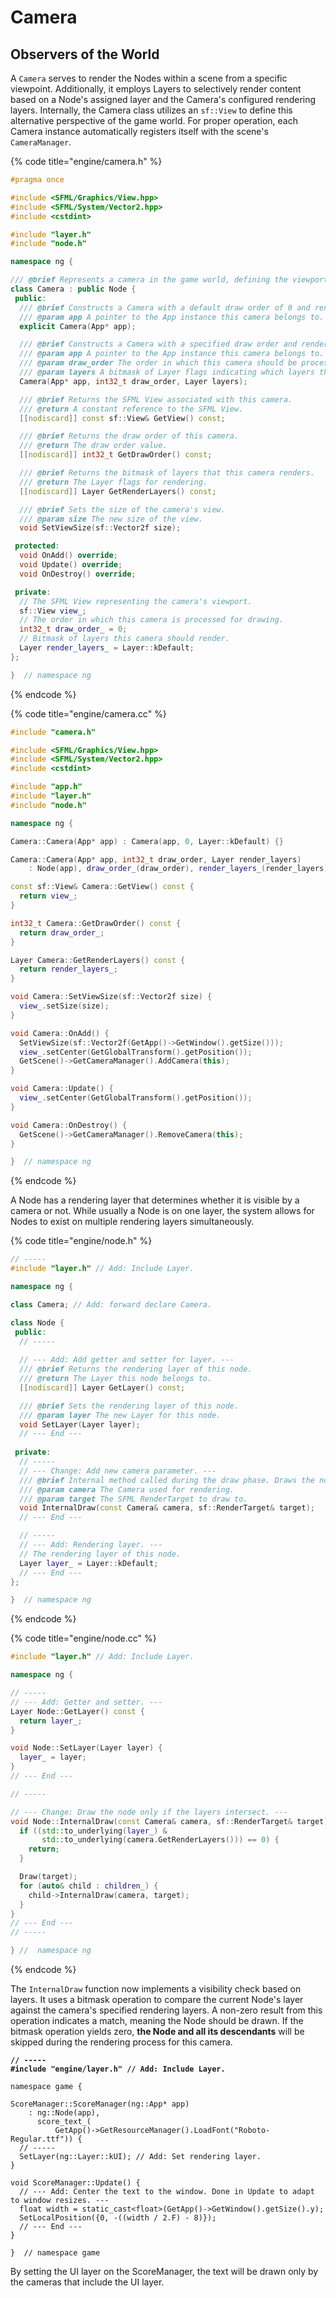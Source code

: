 # Camera

## Observers of the World

A `Camera` serves to render the Nodes within a scene from a specific viewpoint. Additionally, it employs Layers to selectively render content based on a Node's assigned layer and the Camera's configured rendering layers. Internally, the Camera class utilizes an `sf::View` to define this alternative perspective of the game world. For proper operation, each Camera instance automatically registers itself with the scene's `CameraManager`.

{% code title="engine/camera.h" %}
```cpp
#pragma once

#include <SFML/Graphics/View.hpp>
#include <SFML/System/Vector2.hpp>
#include <cstdint>

#include "layer.h"
#include "node.h"

namespace ng {

/// @brief Represents a camera in the game world, defining the viewport and visible layers.
class Camera : public Node {
 public:
  /// @brief Constructs a Camera with a default draw order of 0 and rendering the default layer.
  /// @param app A pointer to the App instance this camera belongs to. This pointer must not be null.
  explicit Camera(App* app);

  /// @brief Constructs a Camera with a specified draw order and rendering layers.
  /// @param app A pointer to the App instance this camera belongs to. This pointer must not be null.
  /// @param draw_order The order in which this camera should be processed for drawing (lower values are processed first).
  /// @param layers A bitmask of Layer flags indicating which layers this camera should render.
  Camera(App* app, int32_t draw_order, Layer layers);

  /// @brief Returns the SFML View associated with this camera.
  /// @return A constant reference to the SFML View.
  [[nodiscard]] const sf::View& GetView() const;

  /// @brief Returns the draw order of this camera.
  /// @return The draw order value.
  [[nodiscard]] int32_t GetDrawOrder() const;

  /// @brief Returns the bitmask of layers that this camera renders.
  /// @return The Layer flags for rendering.
  [[nodiscard]] Layer GetRenderLayers() const;

  /// @brief Sets the size of the camera's view.
  /// @param size The new size of the view.
  void SetViewSize(sf::Vector2f size);

 protected:
  void OnAdd() override;
  void Update() override;
  void OnDestroy() override;

 private:
  // The SFML View representing the camera's viewport.
  sf::View view_;
  // The order in which this camera is processed for drawing.
  int32_t draw_order_ = 0;
  // Bitmask of layers this camera should render.
  Layer render_layers_ = Layer::kDefault;
};

}  // namespace ng
```
{% endcode %}

{% code title="engine/camera.cc" %}
```cpp
#include "camera.h"

#include <SFML/Graphics/View.hpp>
#include <SFML/System/Vector2.hpp>
#include <cstdint>

#include "app.h"
#include "layer.h"
#include "node.h"

namespace ng {

Camera::Camera(App* app) : Camera(app, 0, Layer::kDefault) {}

Camera::Camera(App* app, int32_t draw_order, Layer render_layers)
    : Node(app), draw_order_(draw_order), render_layers_(render_layers) {}

const sf::View& Camera::GetView() const {
  return view_;
}

int32_t Camera::GetDrawOrder() const {
  return draw_order_;
}

Layer Camera::GetRenderLayers() const {
  return render_layers_;
}

void Camera::SetViewSize(sf::Vector2f size) {
  view_.setSize(size);
}

void Camera::OnAdd() {
  SetViewSize(sf::Vector2f(GetApp()->GetWindow().getSize()));
  view_.setCenter(GetGlobalTransform().getPosition());
  GetScene()->GetCameraManager().AddCamera(this);
}

void Camera::Update() {
  view_.setCenter(GetGlobalTransform().getPosition());
}

void Camera::OnDestroy() {
  GetScene()->GetCameraManager().RemoveCamera(this);
}

}  // namespace ng
```
{% endcode %}

A Node has a rendering layer that determines whether it is visible by a camera or not. While usually a Node is on one layer, the system allows for Nodes to exist on multiple rendering layers simultaneously.

{% code title="engine/node.h" %}
```cpp
// -----
#include "layer.h" // Add: Include Layer.

namespace ng {

class Camera; // Add: forward declare Camera.

class Node {
 public:
  // -----
 
  // --- Add: Add getter and setter for layer. ---
  /// @brief Returns the rendering layer of this node.
  /// @return The Layer this node belongs to.
  [[nodiscard]] Layer GetLayer() const;

  /// @brief Sets the rendering layer of this node.
  /// @param layer The new Layer for this node.
  void SetLayer(Layer layer);
  // --- End ---
  
 private:
  // -----
  // --- Change: Add new camera parameter. ---
  /// @brief Internal method called during the draw phase. Draws the node and its children if they belong to the camera's render layers.
  /// @param camera The Camera used for rendering.
  /// @param target The SFML RenderTarget to draw to.
  void InternalDraw(const Camera& camera, sf::RenderTarget& target);
  // --- End ---

  // -----
  // --- Add: Rendering layer. ---
  // The rendering layer of this node.
  Layer layer_ = Layer::kDefault;
  // --- End ---
};

}  // namespace ng
```
{% endcode %}

{% code title="engine/node.cc" %}
```cpp
#include "layer.h" // Add: Include Layer.

namespace ng {

// -----
// --- Add: Getter and setter. ---
Layer Node::GetLayer() const {
  return layer_;
}

void Node::SetLayer(Layer layer) {
  layer_ = layer;
}
// --- End ---

// -----

// --- Change: Draw the node only if the layers intersect. ---
void Node::InternalDraw(const Camera& camera, sf::RenderTarget& target) {
  if ((std::to_underlying(layer_) &
       std::to_underlying(camera.GetRenderLayers())) == 0) {
    return;
  }

  Draw(target);
  for (auto& child : children_) {
    child->InternalDraw(camera, target);
  }
}
// --- End ---
// -----

} //  namespace ng
```
{% endcode %}

The `InternalDraw` function now implements a visibility check based on layers. It uses a bitmask operation to compare the current Node's layer against the camera's specified rendering layers. A non-zero result from this operation indicates a match, meaning the Node should be drawn. If the bitmask operation yields zero, **the Node and all its descendants** will be skipped during the rendering process for this camera.

<pre class="language-cpp" data-title="game/score_manager.cc"><code class="lang-cpp"><strong>// -----
</strong><strong>#include "engine/layer.h" // Add: Include Layer.
</strong>
namespace game {

ScoreManager::ScoreManager(ng::App* app)
    : ng::Node(app),
      score_text_(
          GetApp()->GetResourceManager().LoadFont("Roboto-Regular.ttf")) {
  // -----
  SetLayer(ng::Layer::kUI); // Add: Set rendering layer.
}

void ScoreManager::Update() {
  // --- Add: Center the text to the window. Done in Update to adapt to window resizes. ---
  float width = static_cast&#x3C;float>(GetApp()->GetWindow().getSize().y);
  SetLocalPosition({0, -((width / 2.F) - 8)});
  // --- End ---
}

}  // namespace game
</code></pre>

By setting the UI layer on the ScoreManager, the text will be drawn only by the cameras that include the UI layer.
